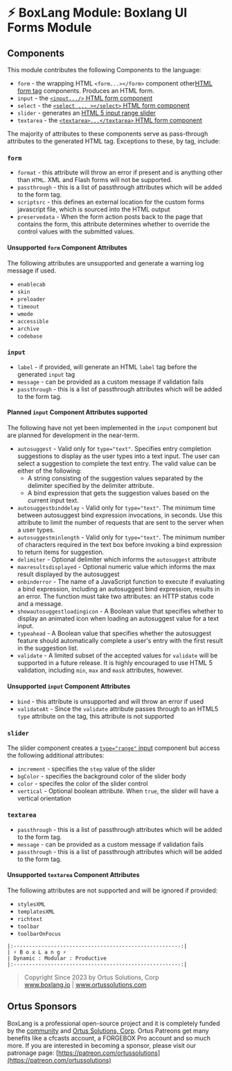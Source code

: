 # ⚡︎ BoxLang Module: Boxlang UI Forms Module

## Components

This module contributes the following Components to the language:

* `form` - the wrapping HTML `<form...></form>` component other[HTML form tag](https://www.w3schools.com/tags/tag_form.asp) components. Produces an HTML form.
* `input` - the [`<input.../>` HTML form component](https://www.w3schools.com/tags/tag_input.asp)
* `select` - the [`<select ... ></select>` HTML form component](https://www.w3schools.com/tags/tag_select.asp)
* `slider` - generates an [HTML 5 input range slider](https://www.w3schools.com/tags/att_input_type_range.asp)
* `textarea` - the [`<textarea>...</textarea>` HTML form component](https://www.w3schools.com/tags/tag_textarea.asp)

The majority of attributes to these components serve as pass-through attributes to the generated HTML tag.  Exceptions to these, by tag, include:

### `form`

* `format` - this attribute will throw an error if present and is anything other than `HTML`.  XML and Flash forms will not be supported.
* `passthrough` - this is a list of passthrough attributes which will be added to the form tag.  
* `scriptsrc` - this defines an external location for the custom forms javascript file, which is sourced into the HTML output
* `preservedata` - When the form action  posts back to the page that contains the form, this attribute determines whether to override the control values with the submitted values.

#### Unsupported `form` Component Attributes

The following attributes are unsupported and generate a warning log message if used.

* `enablecab`
* `skin`
* `preloader`
* `timeout`
* `wmode`
* `accessible`
* `archive`
* `codebase`

### `input`

* `label` - if provided, will generate an HTML `label` tag before the generated `input` tag
* `message` - can be provided as a custom message if validation fails
* `passthrough` - this is a list of passthrough attributes which will be added to the form tag.

#### Planned `input` Component Attributes supported

The following have not yet been implemented in the `input` component but are planned for development in the near-term.

* `autosuggest` - Valid only for `type="text"`. Specifies entry completion suggestions to display as the user types into a text input. The user can select a suggestion to complete the text entry. The valid value can be either of the following:
  * A string consisting of the suggestion values separated by the delimiter specified by the delimiter attribute.
  * A bind expression that gets the suggestion values based on the current input text.
* `autosuggestbinddelay` -  Valid only for `type="text"`. The minimum time between autosuggest bind expression invocations, in seconds. Use this attribute to limit the number of requests that are sent to the server when a user types.
* `autosuggestminlength` - Valid only for `type="text"`. The minimum number of characters required in the text box before invoking a bind expression to return items for suggestion.
* `delimiter` - Optional delimiter which informs the `autosuggest` attribute
* `maxresultsdisplayed` - Optional numeric value which informs the max result displayed by the autosuggest
* `onbinderror` - The name of a JavaScript function to execute if evaluating a bind expression, including an autosuggest bind expression, results in an error. The function must take two attributes: an HTTP status code and a message.
* `showautosuggestloadingicon` - A Boolean value that specifies whether to display an animated icon when loading an autosuggest value for a text input.
* `typeahead` - A Boolean value that specifies whether the autosuggest feature should automatically complete a user's entry with the first result in the suggestion list.
* `validate` - A limited subset of the accepted values for `validate` will be supported in a future release.  It is highly encouraged to use HTML 5 validation, including `min`, `max` and `mask` attributes, however.

#### Unsupported `input` Component Attributes

* `bind` - this attribute is unsupported and will throw an error if used
* `validateAt` - Since the `validate` attribute passes through to an HTML5 `type` attribute on the tag, this attribute is not supported

### `slider`

The slider component creates a [`type="range"` input](https://www.w3schools.com/tags/att_input_type_range.asp) component but access the following additional attributes:

* `increment` - specifies the `step` value of the slider
* `bgColor` - specifies the background color of the slider body
* `color` - specifes the color of the slider control
* `vertical` - Optional boolean attribute.  When `true`, the slider will have a vertical orientation

### `textarea`

* `passthrough` - this is a list of passthrough attributes which will be added to the form tag.
* `message` - can be provided as a custom message if validation fails
* `passthrough` - this is a list of passthrough attributes which will be added to the form tag.

#### Unsupported `textarea` Component Attributes

The following attributes are not supported and will be ignored if provided:

* `stylesXML`
* `templatesXML`
* `richtext`
* `toolbar`
* `toolbarOnFocus`


```
|:------------------------------------------------------:|
| ⚡︎ B o x L a n g ⚡︎
| Dynamic : Modular : Productive
|:------------------------------------------------------:|
```

<blockquote>
	Copyright Since 2023 by Ortus Solutions, Corp
	<br>
	<a href="https://www.boxlang.io">www.boxlang.io</a> |
	<a href="https://www.ortussolutions.com">www.ortussolutions.com</a>
</blockquote>


## Ortus Sponsors

BoxLang is a professional open-source project and it is completely funded by the [community](https://patreon.com/ortussolutions) and [Ortus Solutions, Corp](https://www.ortussolutions.com).  Ortus Patreons get many benefits like a cfcasts account, a FORGEBOX Pro account and so much more.  If you are interested in becoming a sponsor, please visit our patronage page: [https://patreon.com/ortussolutions](https://patreon.com/ortussolutions)
